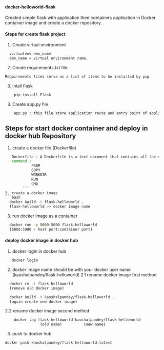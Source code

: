 #### docker-helloworld-flask
Created simple flask with application then containers application in Docker container image and create a docker repository.


#### Steps for create flask project

1. Create virtual environment
```bash
  virtualenv env_name
  env_name = virtual environment name.
```
2. Create requirements.txt file
```bash
Requirements files serve as a list of items to be installed by pip
```
3. intall flask
```bash
    pip install Flask
```
3. Create app.py file  
```bash
    app.py : this file store application route and entry point of application
```

## Steps for start docker container and deploy in docker hub Repository 
1. create a docker file (Dockerfile)
```bash
   Dockerfile : A Dockerfile is a text document that contains all the commands a user could call on the command line to assemble an image 
   command : 
            FROM 
            COPY
            WORKDIR
            RUN
            CMD
        ```
2. create a docker image
```bash
  docker build -t flask-helloworld .
  flask-helloworld >> docker image name
```
3. run docker image as a container
```bash
  docker run -p 5000:5000 flask-helloworld
  (5000:5000 > host port:container port)  
```

#### deploy docker image in docker hub 
1. docker login in docker hub 
```bash
   docker login
```
2. docker image name should be with your docker user name (kaushalpandey/flask-helloworld)
2.1 rename docker image first method      
```bash
  docker rm -f flask-helloworld
  (remove old docker image)

  docker build -t kaushalpandey/flask-helloworld . 
  (again create new docker image)
```
2.2 rename docker image second  method  
```bash
    docker tag flask-helloworld kaushalpandey/flask-helloworld
				(old name)			(new name)
```
3. push to docker hub 
```bash
docker push kaushalpandey/flask-helloworld:latest
```
```bash
  
```

```bash
 
```

